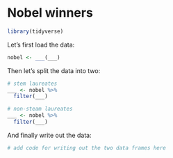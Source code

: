 Nobel winners
================

``` r
library(tidyverse)
```

Let’s first load the data:

``` r
nobel <- ___(___)
```

Then let’s split the data into two:

``` r
# stem laureates
___ <- nobel %>%
  filter(___)

# non-steam laureates
___ <- nobel %>%
  filter(___)
```

And finally write out the data:

``` r
# add code for writing out the two data frames here
```
